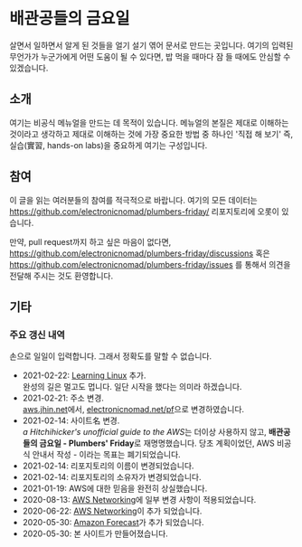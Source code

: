 # 배관공들의 금요일

살면서 일하면서 알게 된 것들을 얼기 설기 엮어 문서로 만드는 곳입니다.
여기의 입력된 무언가가 누군가에게 어떤 도움이 될 수 있다면,
밥 먹을 때마다 잠 들 때에도 안심할 수 있겠습니다.

## 소개

여기는 비공식 메뉴얼을 만드는 데 목적이 있습니다.
메뉴얼의 본질은 제대로 이해하는 것이라고 생각하고
제대로 이해하는 것에 가장 중요한 방법 중 하나인
'직접 해 보기' 즉, 실습(實習, hands-on labs)을 중요하게 여기는 구성입니다.

## 참여

이 글을 읽는 여러분들의 참여를 적극적으로 바랍니다.
여기의 모든 데이터는
<https://github.com/electronicnomad/plumbers-friday/>
리포지토리에 오롯이 있습니다.

만약, pull request까지 하고 싶은 마음이 없다면, 
<https://github.com/electronicnomad/plumbers-friday/discussions> 혹은
<https://github.com/electronicnomad/plumbers-friday/issues> 를 통해서 
의견을 전달해 주시는 것도 환영합니다.

## 기타

### 주요 갱신 내역

손으로 일일이 입력합니다. 그래서 정확도를 말할 수 없습니다.

* 2021-02-22: [Learning Linux](/linux) 추가.  
  완성의 길은 멀고도 멉니다. 일단 시작을 했다는 의미라 하겠습니다.
* 2021-02-21: 주소 변경.  
  [aws.jhin.net](https://aws.jhin.net/)에서,
  [electronicnomad.net/pf](https://electronicnomad.net/pf)으로 변경하였습니다.
* 2021-02-14: 사이트名 변경.  
  *a Hitchihicker's unofficial guide to the AWS*는 더이상 사용하지 않고,
  **배관공들의 금요일 - Plumbers' Friday**로 재명명했습니다.
  당초 계획이었던, AWS 비공식 안내서 작성 - 이라는 목표는 폐기되었습니다.
* 2021-02-14: 리포지토리의 이름이 변경되었습니다.
* 2021-02-14: 리포지토리의 소유자가 변경되었습니다.
* 2021-01-19: AWS에 대한 믿음을 완전히 상실했습니다.
* 2020-08-13: [AWS Networking](/networking)에 일부 변경 사항이 적용되었습니다.  
* 2020-06-22: [AWS Networking](/networking)이 추가 되었습니다.
* 2020-05-30: [Amazon Forecast](/forecast)가 추가 되었습니다.
* 2020-05-30: 본 사이트가 만들어졌습니다.
